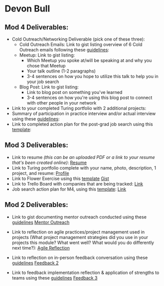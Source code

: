 # Devon Bull

## Mod 4 Deliverables:
* Cold Outreach/Networking Deliverable (pick one of these three):
    * Cold Outreach Emails: Link to gist listing overview of 6 Cold Outreach emails following these [guidelines](https://github.com/turingschool/career-development-curriculum/blob/master/module_four/cold_outreach_deliverable_guidelines.md):
    * Meetup: Link to gist listing: 
      * Which Meetup you spoke at/will be speaking at and why you chose that Meetup
      * Your talk outline (1-2 paragraphs)
      * 3-4 sentences on how you hope to utilize this talk to help you in your job search
    * Blog Post: Link to gist listing:
       * Link to blog post on something you've learned
       * 3-4 sentences on how you're using this blog post to connect with other people in your network 
* Link to your completed Turing portfolio with 2 additional projects: 
* Summary of participation in practice interview and/or actual interview using these [guidelines](https://github.com/turingschool/career-development-curriculum/blob/master/module_four/interview_practice_reflection_guidelines.md):
* Link to completed action plan for the post-grad job search using this [template](https://github.com/turingschool/career-development-curriculum/blob/master/module_four/post_grad_plan.md): 

## Mod 3 Deliverables:

* Link to resume *(this can be an uploaded PDF or a link to your resume that's been created online)*: 
[Resume](https://github.com/DBULL7/resume/blob/master/DevonBullResume.pdf)
* Link to Turing portfolio complete with your name, photo, description, 1 project, and resume: [Profile](https://www.turing.io/alumni/devon-bull)
* Link to Flower Exercise using this [template](https://github.com/turingschool/career-development-curriculum/blob/master/files/Career%20Unit%20-%20The%20Flower%20Diagram.pdf) [Gist](https://gist.github.com/DBULL7/169de75aa8ca4e79caab47ae4419d70b)
* Link to Trello Board with companies that are being tracked: [Link](https://trello.com/b/C09H8CkW/job-tracker)
* Job search action plan for M4, using this [template](https://github.com/turingschool/career-development-curriculum/blob/master/module_three/mod_4_action_plan_template.md): [Link](https://gist.github.com/DBULL7/6019a67b011a719e010c903b190ffb9d)

## Mod 2 Deliverables:
* Link to gist documenting mentor outreach conducted using these [guidelines](https://github.com/turingschool/career-development-curriculum/blob/master/module_two/cold_outreach_i_guidelines.md)
[Mentor Outreach](https://gist.github.com/DBULL7/bdfe67351a6efcd1bd44d6461bcb9a89)

* Link to reflection on agile practices/project management used in projects (What project management strategies did you use in your projects this module? What went well? What would you do differently next time?):
[Agile Reflection](https://gist.github.com/DBULL7/667b126dd539dd0b7e3cf3937dc988c1)

* Link to reflection on in-person feedback conversation using these [guidelines](https://github.com/turingschool/career-development-curriculum/blob/master/module_two/feedback_conversation_reflection_guidelines.md)
[Feedback 2](https://gist.github.com/DBULL7/6bd38b79ff10f8f63f104a821d3f7bdd)


* Link to feedback implementation reflection & application of strengths to teams using these [guidelines](https://github.com/turingschool/career-development-curriculum/blob/master/module_two/feedback_implementation_strengths_reflection.md)
[Feedback 3](https://gist.github.com/DBULL7/c5ece34825d686721d3d8355a7ac4dab)
